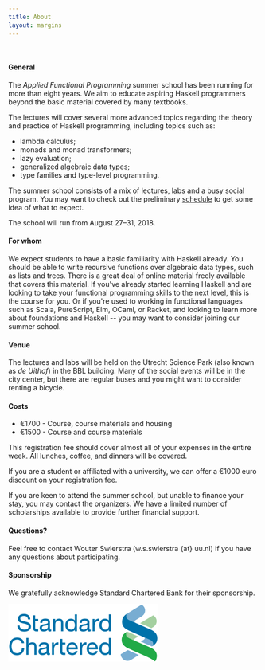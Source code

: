 ```yaml
---
title: About
layout: margins
---
```


&nbsp;

#### General

The *Applied Functional Programming* summer school has been running
for more than eight years. We aim to educate aspiring Haskell
programmers beyond the basic material covered by many textbooks.

The lectures will cover several more advanced topics regarding the
theory and practice of Haskell programming, including topics such as:

* lambda calculus;
* monads and monad transformers;
* lazy evaluation;
* generalized algebraic data types;
* type families and type-level programming.

The summer school consists of a mix of lectures, labs and a busy
social program. You may want to check out the preliminary
[schedule](schedule.html) to get some idea of what to expect.

The school will run from August 27&ndash;31, 2018.

#### For whom

We expect students to have a basic familiarity with Haskell
already. You should be able to write recursive functions over
algebraic data types, such as lists and trees. There is a great deal
of online material freely available that covers this material. If
you've already started learning Haskell and are looking to take your
functional programming skills to the next level, this is the course
for you. Or if you're used to working in functional languages such as
Scala, PureScript, Elm, OCaml, or Racket, and looking to learn more
about foundations and Haskell -- you may want to consider joining our
summer school.

#### Venue

The lectures and labs will be held on the Utrecht Science Park (also
known as *de Uithof*) in the BBL building. Many of the social events
will be in the city center, but there are regular buses and you might
want to consider renting a bicycle.

#### Costs

* €1700 - Course, course materials and housing
* €1500 - Course and course materials 

This registration fee should cover almost all of your expenses in the
entire week. All lunches, coffee, and dinners will be covered.

If you are a student or affiliated with a university, we can offer a
€1000 euro discount on your registration fee.

If you are keen to attend the summer school, but unable to finance
your stay, you may contact the organizers. We have a limited number of
scholarships available to provide further financial support.

#### Questions?

Feel free to contact Wouter Swierstra (w.s.swierstra {at} uu.nl) if
you have any questions about participating.


#### Sponsorship

We gratefully acknowledge Standard Chartered Bank for their
sponsorship.

![logo](img/standard-chartered.png)
